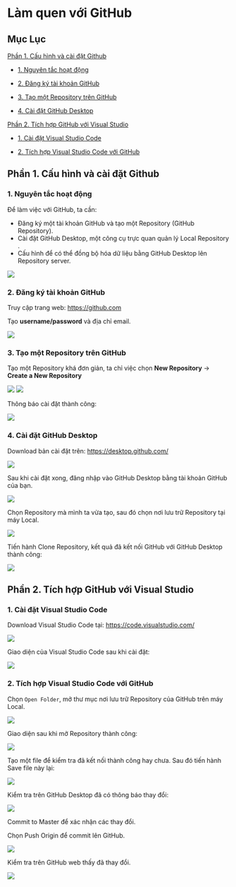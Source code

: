 # Làm quen với GitHub

## Mục Lục

[Phần 1. Cấu hình và cài đặt Github](https://github.com/quanganh1996111/Linux-Tutorial/blob/master/GitHub-Tutorial.md#ph%E1%BA%A7n-1-c%E1%BA%A5u-h%C3%ACnh-v%C3%A0-c%C3%A0i-%C4%91%E1%BA%B7t-github)

- [1. Nguyên tắc hoạt động](https://github.com/quanganh1996111/Linux-Tutorial/blob/master/GitHub-Tutorial.md#1-nguy%C3%AAn-t%E1%BA%AFc-ho%E1%BA%A1t-%C4%91%E1%BB%99ng)

- [2. Đăng ký tài khoản GitHub](https://github.com/quanganh1996111/Linux-Tutorial/blob/master/GitHub-Tutorial.md#2-%C4%91%C4%83ng-k%C3%BD-t%C3%A0i-kho%E1%BA%A3n-github)

- [3. Tạo một Repository trên GitHub](https://github.com/quanganh1996111/Linux-Tutorial/blob/master/GitHub-Tutorial.md#3-t%E1%BA%A1o-m%E1%BB%99t-repository-tr%C3%AAn-github)

- [4. Cài đặt GitHub Desktop](https://github.com/quanganh1996111/Linux-Tutorial/blob/master/GitHub-Tutorial.md#4-c%C3%A0i-%C4%91%E1%BA%B7t-github-desktop)

[Phần 2. Tích hợp GitHub với Visual Studio](https://github.com/quanganh1996111/Linux-Tutorial/blob/master/GitHub-Tutorial.md#ph%E1%BA%A7n-2-t%C3%ADch-h%E1%BB%A3p-github-v%E1%BB%9Bi-visual-studio)

- [1. Cài đặt Visual Studio Code](https://github.com/quanganh1996111/Linux-Tutorial/blob/master/GitHub-Tutorial.md#1-c%C3%A0i-%C4%91%E1%BA%B7t-visual-studio-code)

- [2. Tích hợp Visual Studio Code với GitHub](https://github.com/quanganh1996111/Linux-Tutorial/blob/master/GitHub-Tutorial.md#2-t%C3%ADch-h%E1%BB%A3p-visual-studio-code-v%E1%BB%9Bi-github)


## Phần 1. Cấu hình và cài đặt Github

### 1. Nguyên tắc hoạt động

 Để làm việc với GitHub, ta cần:
    
- Đăng ký một tài khoản GitHub và tạo một Repository (GitHub Repository).
- Cài đặt GitHub Desktop, một công cụ trực quan quản lý Local Repository .
- Cấu hình để có thể đồng bộ hóa dữ liệu bằng GitHub Desktop lên Repository server.

<img src="https://i.imgur.com/Am1wAOY.png">

### 2. Đăng ký tài khoản GitHub

Truy cập trang web: https://github.com 

Tạo **username/password** và địa chỉ email.

<img src="https://i.imgur.com/PIJ4n2G.png">

### 3. Tạo một Repository trên GitHub

Tạo một Repository khá đơn giản, ta chỉ việc chọn **New Repository** -> **Create a New Repository**

<img src="https://i.imgur.com/Au778Sm.png">

<img src="https://i.imgur.com/19FzsZk.png">

Thông báo cài đặt thành công:

<img src="https://i.imgur.com/pX8cJc0.png">

### 4. Cài đặt GitHub Desktop

Download bản cài đặt trên: https://desktop.github.com/

<img src="https://i.imgur.com/e7Hibgz.png">

Sau khi cài đặt xong, đăng nhập vào GitHub Desktop bằng tài khoản GitHub của bạn.

<img src="https://i.imgur.com/5Krek2V.png">

Chọn Repository mà mình ta vừa tạo, sau đó chọn nơi lưu trữ Repository tại máy Local.

<img src="https://i.imgur.com/qg190jt.png">

Tiến hành Clone Repository, kết quả đã kết nối GitHub với GitHub Desktop thành công:

<img src="https://i.imgur.com/Tcph81H.png">

## Phần 2. Tích hợp GitHub với Visual Studio

### 1. Cài đặt Visual Studio Code

Download Visual Studio Code tại: https://code.visualstudio.com/

<img src="https://i.imgur.com/xpddw6L.png">

Giao diện của Visual Studio Code sau khi cài đặt:

<img src="https://i.imgur.com/W3u6AeP.png">

### 2. Tích hợp Visual Studio Code với GitHub

Chọn `Open Folder`, mở thư mục nơi lưu trữ Repository của GitHub trên máy Local.

<img src="https://i.imgur.com/8rJ5j1a.png">

Giao diện sau khi mở Repository thành công:

<img src="https://i.imgur.com/iZhi8Vj.png">

Tạo một file để kiểm tra đã kết nối thành công hay chưa. Sau đó tiến hành Save file này lại:

<img src="https://i.imgur.com/9uJDRnT.png">

Kiểm tra trên GitHub Desktop đã có thông báo thay đổi:

<img src="https://i.imgur.com/BiHPOIX.png">

Commit to Master để xác nhận các thay đổi.

Chọn Push Origin để commit lên GitHub.

<img src="https://i.imgur.com/zvy3umh.png">

Kiểm tra trên GitHub web thấy đã thay đổi.
    
<img src="https://i.imgur.com/znkfrSv.png">

